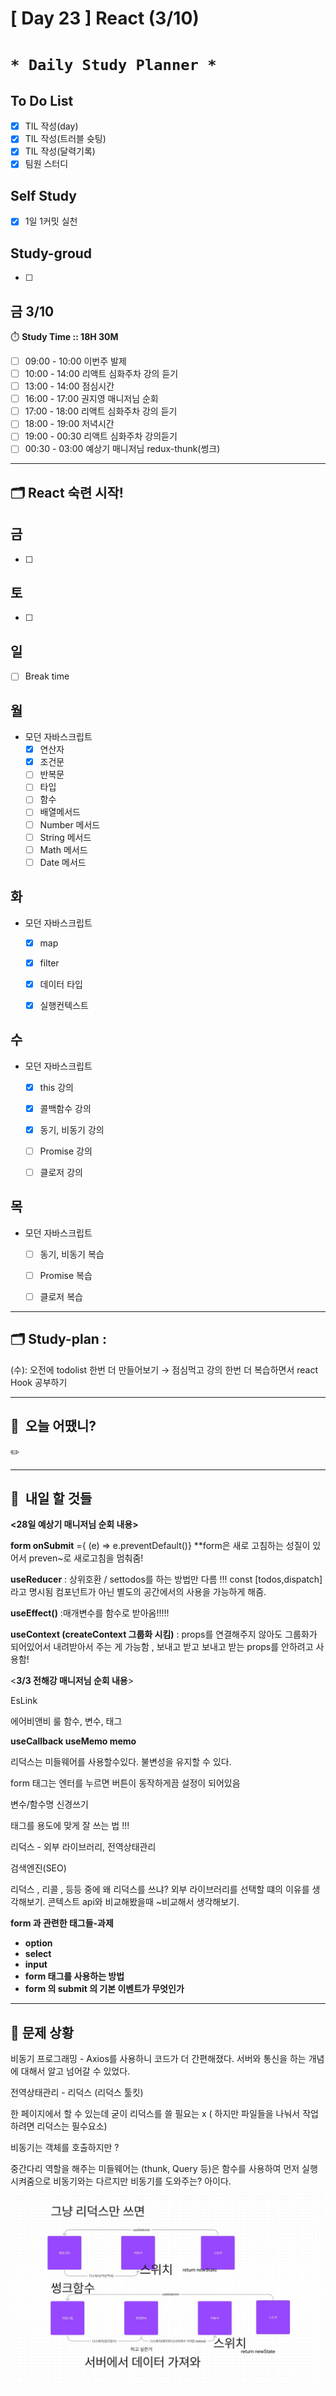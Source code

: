 # [ Day 23 ] React (3/10)

# `* Daily Study Planner *`

## To Do List

- [x]  TIL 작성(day)
- [x]  TIL 작성(트러블 슛팅)
- [x]  TIL 작성(달력기록)
- [x]  팀원 스터디

## Self Study

- [x]  1일 1커밋 실천

## **Study-groud**

- [ ]  

## 금  3/10

⏱️ **Study Time ::  18H 30M**

- [ ]  09:00 - 10:00 이번주 발제
- [ ]  10:00 - 14:00 리액트 심화주차 강의 듣기
- [ ]  13:00 - 14:00 점심시간
- [ ]  16:00 - 17:00 권지영 매니저님 순회
- [ ]  17:00 - 18:00 리액트 심화주차 강의 듣기
- [ ]  18:00 - 19:00 저녁시간
- [ ]  19:00 - 00:30 리액트 심화주차 강의듣기
- [ ]  00:30 - 03:00 예상기 매니저님 redux-thunk(썽크)

---

## 🗂️ React 숙련 시작!

## 금

- [ ]  

## 토

- [ ]  

## 일

- [ ]  Break time

## 월

- 모던 자바스크립트
    - [x]  연산자
    - [x]  조건문
    - [ ]  반복문
    - [ ]  타입
    - [ ]  함수
    - [ ]  배열메서드
    - [ ]  Number 메서드
    - [ ]  String 메서드
    - [ ]  Math 메서드
    - [ ]  Date 메서드

## 화

- 모던 자바스크립트
    - [x]  map
    - [x]  filter
    - [x]  데이터 타입
    - [x]  실행컨텍스트
    

## 수

- 모던 자바스크립트
    - [x]  this 강의
    - [x]  콜백함수 강의
    - [x]  동기, 비동기 강의
    - [ ]  Promise 강의
    - [ ]  클로저 강의
    

## 목

- 모던 자바스크립트
    - [ ]  동기, 비동기 복습
    - [ ]  Promise 복습
    - [ ]  클로저 복습
    

---

## 🗂️ **Study-plan**  :

(수): 오전에 todolist 한번 더 만들어보기 → 점심먹고 강의 한번 더 복습하면서 react Hook 공부하기

---

## 🙂  오늘 어땠니?

<aside>
✏️

</aside>

---

## 🧳  내일 할 것들

**<28일 예상기 매니저님 순회 내용>**

**form onSubmit** ={ (e) => e.preventDefault()} **form은 새로 고침하는 성질이 있어서 preven~로 새로고침을 멈춰줌!

**useReducer** : 상위호환 / settodos를 하는 방법만 다름 !!!
const [todos,dispatch] 라고 명시됨
컴포넌트가 아닌 별도의 공간에서의 사용을 가능하게 해줌.

**useEffect()** :매개변수를 함수로 받아옴!!!!!

**useContext (createContext 그룹화 시킴)** : props를 연결해주지 않아도 그룹화가 되어있어서 내려받아서 주는 게 가능함 , 보내고 받고 보내고 받는 props를 안하려고 사용함!

<**3/3  전해강 매니저님 순회 내용**>

EsLink

에어비앤비 룰
함수, 변수, 태그

**useCallback
useMemo
memo**

리덕스는 미들웨어를 사용할수있다. 불변성을 유지할 수 있다.

form 태그는 엔터를 누르면 버튼이 동작하게끔 설정이 되어있음

변수/함수명 신경쓰기

태그를 용도에 맞게 잘 쓰는 법 !!!

리덕스 - 외부 라이브러리, 전역상태관리

검색엔진(SEO)

리덕스 , 리콜 , 등등 중에 왜 리덕스를 쓰냐?
외부 라이브러리를 선택할 떄의 이유를 생각해보기.
콘텍스트 api와 비교해봤을때 ~비교해서 생각해보기.

**form 과 관련한 태그들-과제**

- **option**
- **select**
- **input**
- **form 태그를 사용하는 방법**
- **form 의 submit 의 기본 이벤트가 무엇인가**

---

## 🤔 문제 상황

비동기 프로그래밍 - Axios를 사용하니 코드가 더 간편해졌다. 서버와 통신을 하는 개념에 대해서 알고 넘어갈 수 있었다.

전역상태관리 - 리덕스 (리덕스 툴킷)

한 페이지에서 할 수 있는데 굳이 리덕스를 쓸 필요는 x ( 하지만 파일들을 나눠서 작업하려면 리덕스는 필수요소)

비동기는 객체를 호출하지만 ?

중간다리 역할을 해주는 미들웨어는 (thunk, Query 등)은 함수를 사용하여 먼저 실행시켜줌으로 비동기와는 다르지만 비동기를 도와주는? 아이다.

![화면 캡처 2023-03-11 025143.jpg](%5B%20Day%2023%20%5D%20React%20(3%2010)%200095b79ef4684b60a9a7dde0671c49da/%25ED%2599%2594%25EB%25A9%25B4_%25EC%25BA%25A1%25EC%25B2%2598_2023-03-11_025143.jpg)
